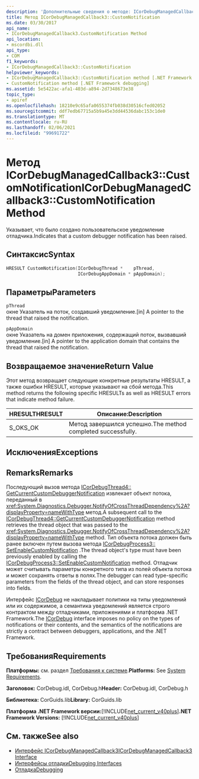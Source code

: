 ```yaml
---
description: 'Дополнительные сведения о методе: ICorDebugManagedCallback3:: CustomNotification'
title: Метод ICorDebugManagedCallback3::CustomNotification
ms.date: 03/30/2017
api_name:
- ICorDebugManagedCallback3.CustomNotification Method
api_location:
- mscordbi.dll
api_type:
- COM
f1_keywords:
- ICorDebugManagedCallback3::CustomNotification
helpviewer_keywords:
- ICorDebugManagedCallback3::CustomNotification method [.NET Framework debugging]
- CustomNotification method [.NET Framework debugging]
ms.assetid: 5e5422ac-afa1-403d-a894-2d7348673e38
topic_type:
- apiref
ms.openlocfilehash: 18210e9c65afa0655374fb038d30516cfed02052
ms.sourcegitcommit: ddf7edb67715a5b9a45e3dd44536dabc153c1de0
ms.translationtype: MT
ms.contentlocale: ru-RU
ms.lasthandoff: 02/06/2021
ms.locfileid: "99691722"
---
```

# <a name="icordebugmanagedcallback3customnotification-method"></a><span data-ttu-id="c9031-103">Метод ICorDebugManagedCallback3::CustomNotification</span><span class="sxs-lookup"><span data-stu-id="c9031-103">ICorDebugManagedCallback3::CustomNotification Method</span></span>

<span data-ttu-id="c9031-104">Указывает, что было создано пользовательское уведомление отладчика.</span><span class="sxs-lookup"><span data-stu-id="c9031-104">Indicates that a custom debugger notification has been raised.</span></span>  
  
## <a name="syntax"></a><span data-ttu-id="c9031-105">Синтаксис</span><span class="sxs-lookup"><span data-stu-id="c9031-105">Syntax</span></span>  
  
```cpp  
HRESULT CustomNotification(ICorDebugThread *    pThread,  
                           ICorDebugAppDomain * pAppDomain);  
```  
  
## <a name="parameters"></a><span data-ttu-id="c9031-106">Параметры</span><span class="sxs-lookup"><span data-stu-id="c9031-106">Parameters</span></span>  

 `pThread`  
 <span data-ttu-id="c9031-107">окне Указатель на поток, создавший уведомление.</span><span class="sxs-lookup"><span data-stu-id="c9031-107">[in] A pointer to the thread that raised the notification.</span></span>  
  
 `pAppDomain`  
 <span data-ttu-id="c9031-108">окне Указатель на домен приложения, содержащий поток, вызвавший уведомление.</span><span class="sxs-lookup"><span data-stu-id="c9031-108">[in] A pointer to the application domain that contains the thread that raised the notification.</span></span>  
  
## <a name="return-value"></a><span data-ttu-id="c9031-109">Возвращаемое значение</span><span class="sxs-lookup"><span data-stu-id="c9031-109">Return Value</span></span>  

 <span data-ttu-id="c9031-110">Этот метод возвращает следующие конкретные результаты HRESULT, а также ошибки HRESULT, которые указывают на сбой метода.</span><span class="sxs-lookup"><span data-stu-id="c9031-110">This method returns the following specific HRESULTs as well as HRESULT errors that indicate method failure.</span></span>  
  
|<span data-ttu-id="c9031-111">HRESULT</span><span class="sxs-lookup"><span data-stu-id="c9031-111">HRESULT</span></span>|<span data-ttu-id="c9031-112">Описание:</span><span class="sxs-lookup"><span data-stu-id="c9031-112">Description</span></span>|  
|-------------|-----------------|  
|<span data-ttu-id="c9031-113">S_OK</span><span class="sxs-lookup"><span data-stu-id="c9031-113">S_OK</span></span>|<span data-ttu-id="c9031-114">Метод завершился успешно.</span><span class="sxs-lookup"><span data-stu-id="c9031-114">The method completed successfully.</span></span>|  
  
## <a name="exceptions"></a><span data-ttu-id="c9031-115">Исключения</span><span class="sxs-lookup"><span data-stu-id="c9031-115">Exceptions</span></span>  
  
## <a name="remarks"></a><span data-ttu-id="c9031-116">Remarks</span><span class="sxs-lookup"><span data-stu-id="c9031-116">Remarks</span></span>  

 <span data-ttu-id="c9031-117">Последующий вызов метода [ICorDebugThread4:: GetCurrentCustomDebuggerNotification](icordebugthread4-getcurrentcustomdebuggernotification-method.md) извлекает объект потока, переданный в <xref:System.Diagnostics.Debugger.NotifyOfCrossThreadDependency%2A?displayProperty=nameWithType> метод.</span><span class="sxs-lookup"><span data-stu-id="c9031-117">A subsequent call to the [ICorDebugThread4::GetCurrentCustomDebuggerNotification](icordebugthread4-getcurrentcustomdebuggernotification-method.md) method retrieves the thread object that was passed to the <xref:System.Diagnostics.Debugger.NotifyOfCrossThreadDependency%2A?displayProperty=nameWithType> method.</span></span> <span data-ttu-id="c9031-118">Тип объекта потока должен быть ранее включен путем вызова метода [ICorDebugProcess3:: SetEnableCustomNotification](icordebugprocess3-setenablecustomnotification-method.md) .</span><span class="sxs-lookup"><span data-stu-id="c9031-118">The thread object's type must have been previously enabled by calling the [ICorDebugProcess3::SetEnableCustomNotification](icordebugprocess3-setenablecustomnotification-method.md) method.</span></span> <span data-ttu-id="c9031-119">Отладчик может считывать параметры конкретного типа из полей объекта потока и может сохранять ответы в полях.</span><span class="sxs-lookup"><span data-stu-id="c9031-119">The debugger can read type-specific parameters from the fields of the thread object, and can store responses into fields.</span></span>  
  
 <span data-ttu-id="c9031-120">Интерфейс [ICorDebug](icordebug-interface.md) не накладывает политики на типы уведомлений или их содержимое, а семантика уведомлений является строго контрактом между отладчиками, приложениями и платформа .NET Framework.</span><span class="sxs-lookup"><span data-stu-id="c9031-120">The [ICorDebug](icordebug-interface.md) interface imposes no policy on the types of notifications or their contents, and the semantics of the notifications are strictly a contract between debuggers, applications, and the .NET Framework.</span></span>  
  
## <a name="requirements"></a><span data-ttu-id="c9031-121">Требования</span><span class="sxs-lookup"><span data-stu-id="c9031-121">Requirements</span></span>  

 <span data-ttu-id="c9031-122">**Платформы:** см. раздел [Требования к системе](../../get-started/system-requirements.md).</span><span class="sxs-lookup"><span data-stu-id="c9031-122">**Platforms:** See [System Requirements](../../get-started/system-requirements.md).</span></span>  
  
 <span data-ttu-id="c9031-123">**Заголовок:** CorDebug.idl, CorDebug.h</span><span class="sxs-lookup"><span data-stu-id="c9031-123">**Header:** CorDebug.idl, CorDebug.h</span></span>  
  
 <span data-ttu-id="c9031-124">**Библиотека:** CorGuids.lib</span><span class="sxs-lookup"><span data-stu-id="c9031-124">**Library:** CorGuids.lib</span></span>  
  
 <span data-ttu-id="c9031-125">**Платформа .NET Framework версии:**[!INCLUDE[net_current_v40plus](../../../../includes/net-current-v40plus-md.md)]</span><span class="sxs-lookup"><span data-stu-id="c9031-125">**.NET Framework Versions:** [!INCLUDE[net_current_v40plus](../../../../includes/net-current-v40plus-md.md)]</span></span>  
  
## <a name="see-also"></a><span data-ttu-id="c9031-126">См. также</span><span class="sxs-lookup"><span data-stu-id="c9031-126">See also</span></span>

- [<span data-ttu-id="c9031-127">Интерфейс ICorDebugManagedCallback3</span><span class="sxs-lookup"><span data-stu-id="c9031-127">ICorDebugManagedCallback3 Interface</span></span>](icordebugmanagedcallback3-interface.md)
- [<span data-ttu-id="c9031-128">Интерфейсы отладки</span><span class="sxs-lookup"><span data-stu-id="c9031-128">Debugging Interfaces</span></span>](debugging-interfaces.md)
- [<span data-ttu-id="c9031-129">Отладка</span><span class="sxs-lookup"><span data-stu-id="c9031-129">Debugging</span></span>](index.md)

